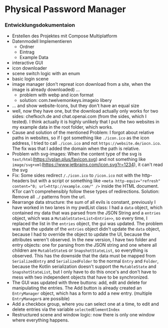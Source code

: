 # Physical Password Manager

### Entwicklungsdokumentaion
- Erstellen des Projektes mit Compose Multiplatform
- Datenmodell Implementieren
   - Ordner
   - Eintrag
   - Example Data
- interactive GUI
- icon downloader 
- scene switch logic with an enum
- basic login scene
- image manager (don't repreat icon download from a site, when the image is already downloaded) ...
  - problem with webp and icon format
  - solution: com.twelvemonkeys.imageio libery
- ... and show website-Icons, but they don't have an equal size
- well, now they have one, but the download actually only works for two sides: chefkoch.de and chat.openai.com (from the sides, which I tested). I think actually it is highly unlikely that I put the two websites in my example data in the root folder, which works.
- Cause and solution of the mentioned Problem: I forgot about relative paths in websites, so if I got something like ``./icon.ico`` as the icon address, I tried to call ``./icon.ico`` and not ``https://website.de/iocn.ico``. The fix was that I added the domain when the path is relative.
- Problem with svg-images: When the content type of the svg is ``text/html``(https://vplan.plus/favicon.svg) and not something like ``image/svg+xml``(https://www.jetbrains.com/icon.svg?r=1234), it can't read the svg
- Fix: Some sides redirect ``/./icon.ico`` to ``/icon.ico`` not with the http-headers but with a script or something like ``<meta http-equiv="refresh" content="0; url=http://example.com/" />`` inside the HTML document. KTor can't comprehensibly follow these types of redirections. Solution: Remove all ``./`` patterns from the url.
- Rearrange data structure: the sum of all evils is constant, previously I have worked in two lanes in my pwdList class: I had a ``data`` object, which contained my data that was parsed from the JSON String and a ``entries`` object, which was a ``MutableState<List<Entrie>>``, so every time, I replaced the list in the ``entries`` object, the gui was updated. The problem was that the update of the ``entries`` object didn't update the ``data`` object, because I had to override the object to update the UI, because the attributes weren't observed. In the new version, I have two folder and entry objects: one for parsing from the JSON string and one where all children are ``MutableState``s or ``SnapshotStateList``, so everything is observed. This has the downside that the data must be mapped from ``SerializedEntry`` and ``SerializedFolder`` to the normal ``Entry`` and ``Folder``, because the Kotlin serialization doesn't support the ``MutableState`` and ``SnapshotStateList``, but I only have to do this once's and don't have to mess with two independent objects that have to be synchronized.
- The GUI was updated with three buttons: add, edit and delete for manipulating the entries. The Add button is already created an ``EntryManager`` object, which has a form to add a new entry. (multiple ``EntryManager``s are possible)
- Add a checkbox group, where you can select one at a time, to edit and delete entries via the variable ``selectedElementIndex``
- Restructured scene and window logic: now there is only one window where everything happens.